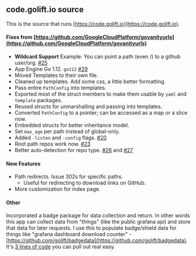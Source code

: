 code.golift.io source
---

This is the source that runs [https://code.golift.io](https://code.golift.io).

#### Fixes from [https://github.com/GoogleCloudPlatform/govanityurls](https://github.com/GoogleCloudPlatform/govanityurls)

-   **Wildcard Support** Example: You can point a path (even /) to a github user/org. [#25](https://github.com/GoogleCloudPlatform/govanityurls/pull/25)
-   App Engine Go 1.12. `go112` [#29](https://github.com/GoogleCloudPlatform/govanityurls/pull/29)
-   Moved Templates to their own file.
-   Cleaned up templates. Add some css, a little better formatting.
-   Pass entire `PathConfig` into templates.
-   Exported most of the struct members to make them usable by `yaml` and `template` packages.
-   Reused structs for unmarshalling and passing into templates.
-   Converted `PathConfig` to a pointer; can be accessed as a map or a slice now.
-   Embedded structs for better inheritance model.
-   Set `max_age` per path instead of global-only.
-   Added `-listen` and `-config` flags. [#20](https://github.com/GoogleCloudPlatform/govanityurls/pull/20)
-   Root path repos work now. [#23](https://github.com/GoogleCloudPlatform/govanityurls/pull/23)
-   Better auto-detection for repo type. [#26](https://github.com/GoogleCloudPlatform/govanityurls/pull/26) and [#27](https://github.com/GoogleCloudPlatform/govanityurls/pull/27)

#### New Features
-   Path redirects. Issue 302s for specific paths.
    -   Useful for redirecting to download links on GitHub.
-   More customization for index page.

#### Other
Incorporated a badge package for data collection and return.
In other words this app can collect data from "things"
(like the public grafana api) and store that data for later requests.
I use this to populate badge/shield data for things like "grafana
dashboard download counter" - [https://github.com/golift/badgedata](https://github.com/golift/badgedata). It's [3 lines of code](https://github.com/golift/code.golift.io/commit/89451a0a783b9c1991313c0a5cc6e70e9c023e14#diff-7ddfb3e035b42cd70649cc33393fe32c) you can pull out real easy. 
